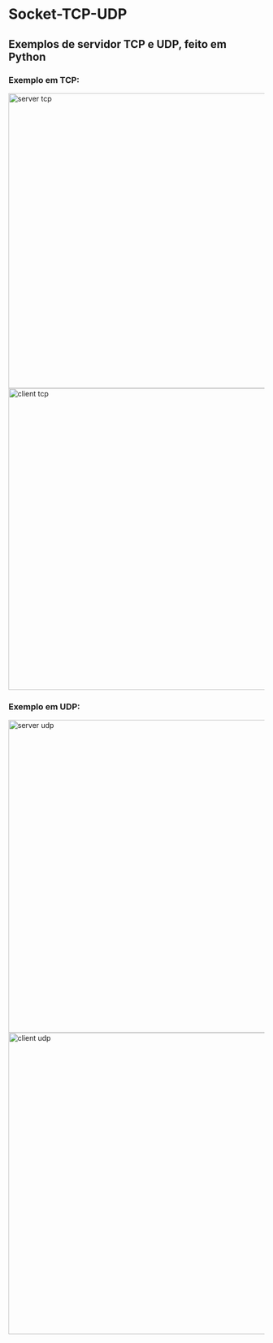 # Socket-TCP-UDP
## Exemplos de servidor TCP e UDP, feito em Python

### Exemplo em TCP:
<img width="581" alt="server tcp" src="https://user-images.githubusercontent.com/45500812/228272303-ee126b62-ac98-4ed0-a114-3a3d42021eee.png">
<img width="594" alt="client tcp" src="https://user-images.githubusercontent.com/45500812/228272299-9046c43a-c631-4792-a6ff-64923946097a.png">

### Exemplo em UDP:
<img width="616" alt="server udp" src="https://user-images.githubusercontent.com/45500812/228272820-a678bccf-e449-48a9-a7e5-0ae2a200a347.png">
<img width="594" alt="client udp" src="https://user-images.githubusercontent.com/45500812/228272825-b77365fb-5759-4fd6-bec8-1a73777db3f3.png">
